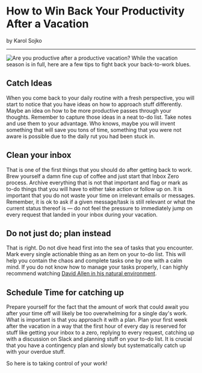 # How to Win Back Your Productivity After a Vacation

by Karol Sojko

---

![Are you productive after a productive vacation?](https://res.cloudinary.com/dukp6c7f7/image/upload/f_auto,fl_lossy,q_auto/s3-ghost/2017/08/old_1130731_1920-1503566471667.jpg)
While the vacation season is in full, here are a few tips to fight back your back-to-work blues.

## Catch Ideas

When you come back to your daily routine with a fresh perspective, you will start to notice that you have ideas on how to approach stuff differently. Maybe an idea on how to be more productive passes through your thoughts. Remember to capture those ideas in a neat to-do list. Take notes and use them to your advantage. Who knows, maybe you will invent something that will save you tons of time, something that you were not aware is possible due to the daily rut you had been stuck in.

## Clean your inbox

That is one of the first things that you should do after getting back to work. Brew yourself a damn fine cup of coffee and just start that Inbox Zero process. Archive everything that is not that important and flag or mark as to-do things that you will have to either take action or follow up on. It is important that you do not waste your time on irrelevant emails or messages. Remember, it is ok to ask if a given message/task is still relevant or what the current status thereof is — do not feel the pressure to immediately jump on every request that landed in your inbox during your vacation.

## Do not just do; plan instead

That is right. Do not dive head first into the sea of tasks that you encounter. Mark every single actionable thing as an item on your to-do list. This will help you contain the chaos and complete tasks one by one with a calm mind. If you do not know how to manage your tasks properly, I can highly recommend watching [David Allen in his natural environment](https://www.youtube.com/watch?v=yrZtWHXh4_8).

## Schedule Time for catching up

Prepare yourself for the fact that the amount of work that could await you after your time off will likely be too overwhelming for a single day's work. What is important is that you approach it with a plan. Plan your first week after the vacation in a way that the first hour of every day is reserved for stuff like getting your inbox to a zero, replying to every request, catching up with a discussion on Slack and planning stuff on your to-do list. It is crucial that you have a contingency plan and slowly but systematically catch up with your overdue stuff.

So here is to taking control of your work!